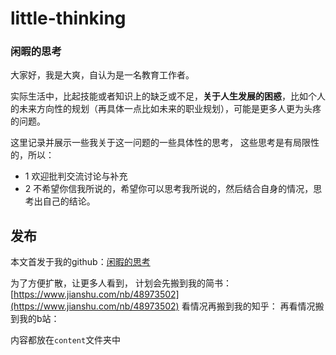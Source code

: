 # little-thinking
### 闲暇的思考

大家好，我是大爽，自认为是一名教育工作者。

实际生活中，比起技能或者知识上的缺乏或不足，**关于人生发展的困惑**，比如个人的未来方向性的规划（再具体一点比如未来的职业规划），可能是更多人更为头疼的问题。

这里记录并展示一些我关于这一问题的一些具体性的思考，
这些思考是有局限性的，所以：
- 1 欢迎批判交流讨论与补充
- 2 不希望你信我所说的，希望你可以思考我所说的，然后结合自身的情况，思考出自己的结论。


## 发布
本文首发于我的github：[闲暇的思考](https://github.com/BigShuang/little-thinking)

为了方便扩散，让更多人看到，
计划会先搬到我的简书：[https://www.jianshu.com/nb/48973502](https://www.jianshu.com/nb/48973502)
看情况再搬到我的知乎：
再看情况搬到我的b站：


内容都放在`content`文件夹中
